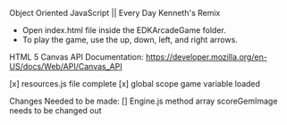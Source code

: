 Object Oriented JavaScript || Every Day Kenneth's Remix

- Open index.html file inside the EDKArcadeGame folder. 
- To play the game, use the up, down, left, and right arrows. 

HTML 5 Canvas API Documentation:
https://developer.mozilla.org/en-US/docs/Web/API/Canvas_API

[x] resources.js file complete
[x] global scope game variable loaded


Changes Needed to be made: 
[] Engine.js method array scoreGemImage needs to be changed out